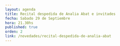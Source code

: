 ```yaml
---
layout: agenda
title: Recital despedida de Analia Abat e invitades 
fecha: Sabado 29 de Septiembre
hora: 21.30hs
published: true
orden: 2
link: /novedades/recital-despedida-de-analia-abat
---
```

